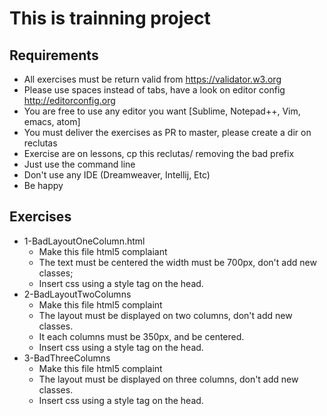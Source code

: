 # This is trainning project 

## Requirements
* All exercises must be return valid from https://validator.w3.org
* Please use spaces instead of tabs, have a look on editor config http://editorconfig.org
* You are free to  use any editor you want [Sublime, Notepad++, Vim, emacs, atom]
* You must deliver the exercises as PR to master, please create a dir on reclutas
* Exercise are on lessons, cp this reclutas/<recluta-name> removing the bad prefix
* Just use the command line
* Don't use any IDE (Dreamweaver, Intellij, Etc)
* Be happy


## Exercises
* 1-BadLayoutOneColumn.html
  * Make this file html5 complaiant
  * The text must be centered the width must be 700px, don't add new classes;
  * Insert css using a style tag on the head.
* 2-BadLayoutTwoColumns
  * Make this file html5 complaint
  * The layout must be displayed on two columns, don't add new classes.
  * It each columns must be 350px, and be centered.
  * Insert css using a style tag on the head.
* 3-BadThreeColumns
  * Make this file html5 complaint
  * The layout must be displayed on three columns, don't add new classes.
  * Insert css using a style tag on the head.
  
